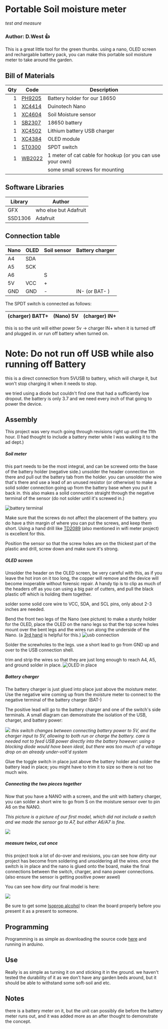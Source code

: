 # Portable Soil moisture meter
_test and measure_
### Author: D.West :+1:

This is a great little tool for the green thumbs. using a nano, OLED screen and
rechargable battery pack, you can make this portable soil moisture meter to take
around the garden.

## Bill of Materials
|Qty|Code|Description|
|---:|---|---|
|1|[PH9205](jaycar.com.au/p/PH9025)| Battery holder for our 18650
|1|[XC4414](jaycar.com.au/p/XC4414)| Duinotech Nano
|1|[XC4604](jaycar.com.au/p/XC4604)| Soil Moisture sensor
|1|[SB2307](jaycar.com.au/p/SB2307)| 18650 battery
|1|[XC4502](jaycar.com.au/p/XC4502)| Lithium battery USB charger
|1|[XC4384](jaycar.com.au/p/XC4384)| OLED module
|1|[ST0300](jaycar.com.au/p/ST0300)| SPDT switch
|1|[WB2022](jaycar.com.au/p/WB2022)| 1 meter of cat cable for hookup (or you can use your own)
| | | some small screws for mounting|

## Software Libraries
|Library|Author|
|---|---|
|GFX | who else but Adafruit |
|SSD1306 |Adafruit|

## Connection table
| Nano | OLED | Soil sensor | Battery charger|
|---|---|---|---|
|A4|SDA|||
|A5|SCK|||
|A6||S||
|5V|VCC|+||
|GND|GND|-|IN- (or BAT- )|

The SPDT switch is connected as follows:

|(charger) BATT+|(Nano) 5V| (charger) IN+|
|---:|---|---


this is so the unit will either power 5v -> charger IN+ when it is turned off
and plugged in.
or run off battery when turned on.

# __Note: Do not run off USB while also running off Battery__
this is a direct connection from 5VUSB to battery, which will charge it, but won't stop
charging it when it needs to stop.

we tried using a diode but couldn't find one that had a sufficiently low dropout.
the battery is only 3.7 and we need every inch of that going to power the device.


## Assembly
This project was very much going through revisions right up until the 11th hour.
(I had thought to include a battery meter while I was walking it to the ad dept.)
##### Soil meter
this part needs to be the most integral, and can be screwed onto the base of the battery holder (negative side.)
unsolder the header connection on there and pull out the battery tab from the holder.
you can unsolder the wire that's there and use a lead of an unused resistor (or otherwise)
to make a solid solder connection going up from the battery base when you put it back in.
this also makes a solid connection straight through the negative terminal of the sensor
(do not solder until it's screwed in.)

![battery terminal](images/IMAG0331.jpg)

Make sure that the screws do not affect the placement of the battery. you do have
a thin margin of where you can put the screws, and keep them short. Using a hand
drill like [TD2089](jaycar.com.au/p/TD2089) (also mentioned in wifi meter project)
is excellent for this.

Position the sensor so that the screw holes are on the thickest part of the plastic
and drill, screw down and make sure it's strong.

##### OLED screen
Unsolder the header on the OLED screen, be very careful with this, as if you
leave the hot iron on it too long, the copper will remove and the device will
become inoperable without forensic repair. A handy tip is to clip as much of the
headers off as you can using a big pair of cutters, and pull the black plastic
off which is holding them together.

solder some solid core wire to VCC, SDA, and SCL pins, only about 2-3 inches are needed.

Bend the front two legs of the Nano (see picture) to make a sturdy holder for the
OLED, place the OLED on the nano legs so that the top screw holes mount over the bent
legs and the wires run along the underside of the Nano. (a [3rd hand](jaycar.com.au/p/TH1989) is helpful for this.)
![usb connection](images/IMAG0332.jpg)

Solder the screwholes to the legs. use a short lead to go from GND up and over to
the USB connection shell.

trim and strip the wires so that they are just long enough to reach A4, A5, and ground solder
in place.
![OLED in place](images/beaut.jpg)

##### Battery charger

The battery charger is just glued into place just above the moisture meter. Use the negative wire coming up from the moisture meter to connect to the negative terminal of the battery charger (BAT-)

The positive lead will go to the battery charger and one of the switch's side terminals. A small diagram can demonstrate the isolation of the USB, charger, and battery power:

![](images/IMAG0391.jpg)
_this switch changes between connecting battery power to 5V, and the charger input to 5V, allowing to both run or charge the battery. care is needed not to feed USB power directly into the battery however: using a blocking diode would have been ideal, but there was too much of a voltage drop on an already under-volt'd system_

Glue the toggle switch in place just above the battery holder and solder the battery lead in place; you might have to trim it to size so there is not too much wire.

##### Connecting the two pieces together

Now that you have a NANO with a screen, and the unit with battery charger, you can solder a short wire to go from S on the moisture sensor over to pin A6 on the NANO.

_This picture is a picture of our first model, which did not include a switch and we made the sensor go to A7, but either A6/A7 is fine._

![](images/IMAG0333.jpg)

##### _measure twice, cut once_

this project took a lot of do-over and revisions, you can see how dirty our project has become from soldering and unsoldering all the wires. once the switch is in place and the nano is glued onto the board, make the final connections between the switch, charger, and nano power connections. (also ensure the sensor is getting positive power aswel)

You can see how dirty our final model is here:

![](images/IMAG0335.jpg)

Be sure to get some [Isoprop alcohol](jaycar.com.au/p/NA1066) to clean the board properly before you present it as a present to someone.

## Programming

Programming is as simple as downloading the source code [here](https://github.com/duinotech/portable-soil-moisture-meter/archive/master.zip) and running in arduino.

## Use
Really is as simple as turning it on and sticking it in the ground. we haven't tested the durability of it as we don't have any garden beds around, but it should be able to withstand some soft-soil and etc.

## Notes
there is a battery meter on it, but the unit can possibly die before the battery meter runs out, and it was added more as an after thought to demonstrate the concept.
